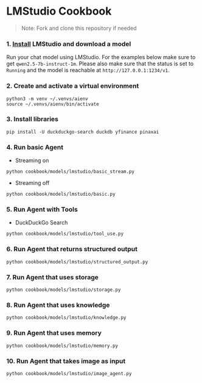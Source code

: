 # LMStudio Cookbook

> Note: Fork and clone this repository if needed

### 1. [Install](https://lmstudio.ai/) LMStudio and download a model

Run your chat model using LMStudio. For the examples below make sure to get `qwen2.5-7b-instruct-1m`. Please also make sure that the status is set to `Running` and the model is reachable at `http://127.0.0.1:1234/v1`.

### 2. Create and activate a virtual environment

```shell
python3 -m venv ~/.venvs/aienv
source ~/.venvs/aienv/bin/activate
```

### 3. Install libraries

```shell
pip install -U duckduckgo-search duckdb yfinance pinaxai
```

### 4. Run basic Agent

- Streaming on

```shell
python cookbook/models/lmstudio/basic_stream.py
```

- Streaming off

```shell
python cookbook/models/lmstudio/basic.py
```

### 5. Run Agent with Tools

- DuckDuckGo Search

```shell
python cookbook/models/lmstudio/tool_use.py
```

### 6. Run Agent that returns structured output

```shell
python cookbook/models/lmstudio/structured_output.py
```

### 7. Run Agent that uses storage

```shell
python cookbook/models/lmstudio/storage.py
```

### 8. Run Agent that uses knowledge

```shell
python cookbook/models/lmstudio/knowledge.py
```

### 9. Run Agent that uses memory

```shell
python cookbook/models/lmstudio/memory.py
```

### 10. Run Agent that takes image as input

```shell
python cookbook/models/lmstudio/image_agent.py
```

